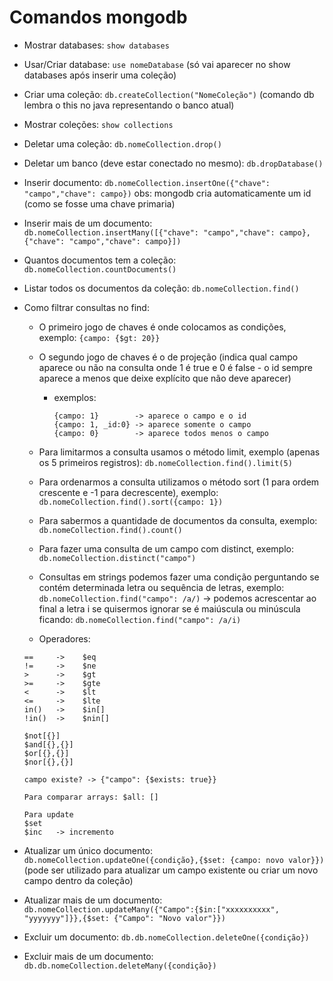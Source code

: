 # Comandos mongodb

- Mostrar databases: ```show databases```

- Usar/Criar database: ```use nomeDatabase``` (só vai aparecer no show databases após inserir uma coleção)

- Criar uma coleção: ```db.createCollection("NomeColeção")``` (comando db lembra o this no java representando o banco atual)

- Mostrar coleções: ```show collections```

- Deletar uma coleção: ```db.nomeCollection.drop()```

- Deletar um banco (deve estar conectado no mesmo): ```db.dropDatabase()```

- Inserir documento: ```db.nomeCollection.insertOne({"chave": "campo","chave": campo})```
	obs: mongodb cria automaticamente um id (como se fosse uma chave primaria)

- Inserir mais de um documento: ```db.nomeCollection.insertMany([{"chave": "campo","chave": campo}, {"chave": "campo","chave": campo}])```

- Quantos documentos tem a coleção: ```db.nomeCollection.countDocuments()```

- Listar todos os documentos da coleção: ```db.nomeCollection.find()```

- Como filtrar consultas no find:
	- O primeiro jogo de chaves é onde colocamos as condições, exemplo: ```{campo: {$gt: 20}}```
  	- O segundo jogo de chaves é o de projeção (indica qual campo aparece ou não na consulta onde 1 é true e 0 é false - o id sempre aparece a menos que deixe explícito que não deve aparecer)
  		- exemplos:
      		```
      		{campo: 1}        -> aparece o campo e o id
      		{campo: 1, _id:0} -> aparece somente o campo
      		{campo: 0}        -> aparece todos menos o campo
      		```
      	
	- Para limitarmos a consulta usamos o método limit, exemplo (apenas os 5 primeiros registros): ```db.nomeCollection.find().limit(5)```
	- Para ordenarmos a consulta utilizamos o método sort (1 para ordem crescente e -1 para decrescente), exemplo: ```db.nomeCollection.find().sort({campo: 1})```
	- Para sabermos a quantidade de documentos da consulta, exemplo: ```db.nomeCollection.find().count()```
	- Para fazer uma consulta de um campo com distinct, exemplo:  ```db.nomeCollection.distinct("campo")```
	- Consultas em strings podemos fazer uma condição perguntando se contém determinada letra ou sequência de letras, exemplo: ```db.nomeCollection.find("campo": /a/)``` -> podemos acrescentar ao final a letra i se quisermos ignorar se é maiúscula ou minúscula ficando: ```db.nomeCollection.find("campo": /a/i)```

	- Operadores:
  	```
  	==     ->    $eq
  	!=     ->    $ne
  	>      ->    $gt
  	>=     ->    $gte
  	<      ->    $lt
  	<=     ->    $lte
  	in()   ->    $in[]
  	!in()  ->    $nin[]
 	 
  	$not[{}]
  	$and[{},{}]
  	$or[{},{}]
  	$nor[{},{}]

	campo existe? -> {"campo": {$exists: true}}
	
  	Para comparar arrays: $all: []

   	Para update
   	$set
   	$inc   -> incremento
  	```

- Atualizar um único documento: ```db.nomeCollection.updateOne({condição},{$set: {campo: novo valor}})``` (pode ser utilizado para atualizar um campo existente ou criar um novo campo dentro da coleção)

- Atualizar mais de um documento: ```db.nomeCollection.updateMany({"Campo":{$in:["xxxxxxxxxx", "yyyyyyy"]}},{$set: {"Campo": "Novo valor"}})```

- Excluir um documento: ```db.db.nomeCollection.deleteOne({condição})```

- Excluir mais de um documento: ```db.db.nomeCollection.deleteMany({condição})```
